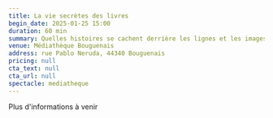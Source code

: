 ```yaml
---
title: La vie secrètes des livres
begin_date: 2025-01-25 15:00
duration: 60 min
summary: Quelles histoires se cachent derrière les lignes et les images des livres de la médiathèque ?
venue: Médiathèque Bouguenais
address: rue Pablo Neruda, 44340 Bouguenais
pricing: null
cta_text: null
cta_url: null
spectacle: mediatheque
---
```


Plus d'informations à venir